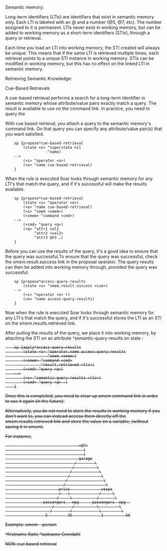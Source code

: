 Semantic memory:


Long-term identifiers (LTIs) are identifiers that exist in semantic memory only. Each LTI is labeled with an @ and a number (@5, @7, etc). The number assigned to it is permanent. LTIs never exist in working memory, but can be added to working memory as a short-term identifiers (STIs), through a query or retrieval. 

Each time you load an LTI into working memory, the STI created will always be unique. This means that if the same LTI is retrieved multiple times, each retrieval points to a unique STI instance in working memory. STIs can be modified in working memory, but this has no effect on the linked LTI in semantic memory. 



Retrieving Semantic Knowledge:

Cue-Based Retrievals

A cue-based retrieval performs a search for a long-term identifier in semantic memory whose attribute/value pairs exactly match a query. The result is available to use on the command link. In practice, you need to query the 


With cue based retrieval, you attach a query to the semantic memory's command link. On that query you can specify any attribute/value pair(s) that you want satisfied. 
													         
	
		sp {propose*cue-based-retrieval                         
		    (state <s> ^superstate nil
		    		  -^name)
		-->
			(<s> ^operator <o>)
			(<o> ^name cue-based-retrieval)
		}					

When the rule is executed Soar looks through semantic memory for any LTI's that match the query, and if it's successful will make the results available. 

		sp {propose*cue-based-retrieval 
			(state <s> ^operator <o>)
			(<o> ^name cue-based-retrieval)
			(<s> ^smem <smem>)  
			(<smem> ^command <cmd>)                 	 
		-->												
			(<cmd> ^query <q>)                            	
			(<q> ^attr1 val1                               		
			     ^attr2 <val2>                               	 
			     ^attr3 @V3 …)						     
		}



Before you can use the results of the query, it's a good idea to ensure that the query was successful.To ensure that the query was successful, check the smem.result.success link in the proposal operator.  The query results can then be added into working memory through, provided the query was successful.  


		sp {propose*access-query-results
		    (state <s> ^smem.result.success <cue>)
		-->
		    (<s> ^operator <o> +)
		    (<o> ^name access-query-results)
		}

Now when the rule is executed Soar looks through semantic memory for any LTI's that match the query, and if it's successful stores the LTI as an STI on the smem.results.retrieved link.


After pulling the results of the query, we place it into working memory, by attaching the STI on an attribute ^semantic-query-results on state <s>. 
		
		sp {apply*access-query-results
		    (state <s> ^operator.name access-query-results
		               ^smem <smem>)
		    (<smem> ^command <cmd>
		            ^result.retrieved <lti>)
		    (<cmd> ^query <q>)
		-->
		    (<s> ^semantic-query-results <lti>)
		    (<cmd> ^query <q> -)
		}

Once this is completed, you need to clear up smem command link in order to use it again (in the future).  



Alternatively, you do not need to store the results in working memory if you don't want to, you can instead access them directly off the smem.results.retrieved link and store the value on a variable, (without saving it in smem). 

For instance, 

								     <@7>
								       |
								       |
								     garage
								   /        \
								  /          \
								 /     	      \
								/              \
							   /		        \
							  /			         \
							prius              vespa
							/   \             /     \
						   / 	 \           / 	     \
				     passengers   mpg      passengers  mpg  
				      	 /        / 		 \		   \
				        /	 	 /			  \			\
				      5         35			   1		  50




Example: smem - person <p> 
				<p> ^firstname Katie
					^lastname Grondahl 




NON-cue based retrieval

